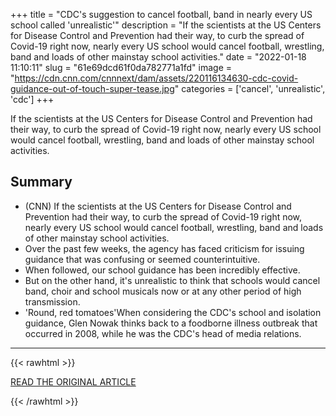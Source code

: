 +++
title = "CDC's suggestion to cancel football, band in nearly every US school called 'unrealistic'"
description = "If the scientists at the US Centers for Disease Control and Prevention had their way, to curb the spread of Covid-19 right now, nearly every US school would cancel football, wrestling, band and loads of other mainstay school activities."
date = "2022-01-18 11:10:11"
slug = "61e69dcd61f0da782771a1fd"
image = "https://cdn.cnn.com/cnnnext/dam/assets/220116134630-cdc-covid-guidance-out-of-touch-super-tease.jpg"
categories = ['cancel', 'unrealistic', 'cdc']
+++

If the scientists at the US Centers for Disease Control and Prevention had their way, to curb the spread of Covid-19 right now, nearly every US school would cancel football, wrestling, band and loads of other mainstay school activities.

## Summary

- (CNN) If the scientists at the US Centers for Disease Control and Prevention had their way, to curb the spread of Covid-19 right now, nearly every US school would cancel football, wrestling, band and loads of other mainstay school activities.
- Over the past few weeks, the agency has faced criticism for issuing guidance that was confusing or seemed counterintuitive.
- When followed, our school guidance has been incredibly effective.
- But on the other hand, it's unrealistic to think that schools would cancel band, choir and school musicals now or at any other period of high transmission.
- 'Round, red tomatoes'When considering the CDC's school and isolation guidance, Glen Nowak thinks back to a foodborne illness outbreak that occurred in 2008, while he was the CDC's head of media relations.

---

{{< rawhtml >}}
  <p class="article-category">
    <a target="_blank" href="https://www.cnn.com/2022/01/17/health/cdc-guidance-out-of-touch/index.html">READ THE ORIGINAL ARTICLE</a>
  </p>
{{< /rawhtml >}}
